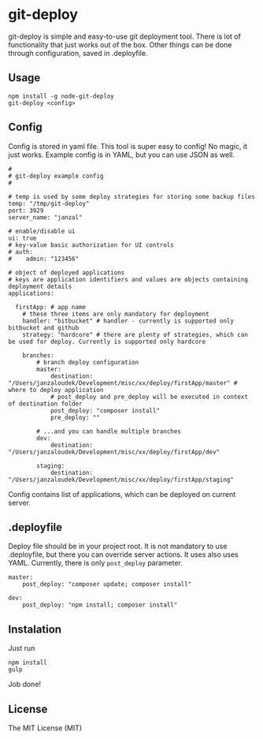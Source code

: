 git-deploy
==========

git-deploy is simple and easy-to-use git deployment tool. There is lot of functionality that just works out of the box. Other things can be done through configuration, saved in .deployfile.

Usage
-----

	npm install -g node-git-deploy
	git-deploy <config>
	
Config
------

Config is stored in yaml file. This tool is super easy to config! No magic, it just works. Example config is in YAML, but you can use JSON as well.

	#
	# git-deploy example config
	#
	
	# temp is used by some deploy strategies for storing some backup files
	temp: "/tmp/git-deploy"
	port: 3929
	server_name: "janzal"
	
	# enable/disable ui
	ui: true
	# key-value basic authorization for UI controls
	# auth:
	#    admin: "123456"
	
	# object of deployed applications
	# keys are application identifiers and values are objects containing deployment details
	applications:
	
	  firstApp: # app name
	    # these three items are only mandatory for deployment
	    handler: "bitbucket" # handler - currently is supported only bitbucket and github
	    strategy: "hardcore" # there are plenty of strategies, which can be used for deploy. Currently is supported only hardcore
	
	    branches:
	        # branch deploy configuration
	        master:
	            destination: "/Users/janzaloudek/Development/misc/xx/deploy/firstApp/master" # where to deploy application
	            # post_deploy and pre_deploy will be executed in context of destination folder
	            post_deploy: "composer install"
	            pre_deploy: ""
	
	        # ...and you can handle multiple branches
	        dev:
	            destination: "/Users/janzaloudek/Development/misc/xx/deploy/firstApp/dev"
	
	        staging:
	            destination: "/Users/janzaloudek/Development/misc/xx/deploy/firstApp/staging"
	
	



	
Config contains list of applications, which can be deployed on current server.

.deployfile
-----------
Deploy file should be in your project root. It is not mandatory to use .deployfile, but there you can override server actions. It uses also uses YAML. Currently, there is only `post_deploy` parameter.

	master:
		post_deploy: "composer update; composer install"
	
	dev:
		post_deploy: "npm install; composer install"
	

Instalation
-----------
Just run

	npm install		
	gulp

Job done!

License
-------
The MIT License (MIT)